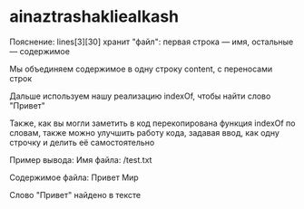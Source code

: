   # ainaztrashakliealkash
Пояснение:
lines[3][30] хранит "файл": первая строка — имя, остальные — содержимое

Мы объединяем содержимое в одну строку content, с переносами строк

Дальше используем нашу реализацию indexOf, чтобы найти слово "Привет"

Также, как вы могли заметить в код перекопирована функция indexOf по словам, также можно улучшить работу кода, задавая ввод, как одну строчку и делить её самостоятельно

Пример вывода:
Имя файла: /test.txt

Содержимое файла:
Привет
Мир

Слово "Привет" найдено в тексте
